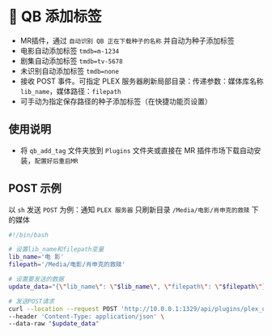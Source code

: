 # 💌 QB 添加标签
- MR插件，通过 `自动识别 QB 正在下载种子的名称` 并自动为种子添加标签
- 电影自动添加标签 `tmdb=m-1234`
- 剧集自动添加标签 `tmdb=tv-5678`
- 未识别自动添加标签 `tmdb=none`
- 接收 POST 事件。可指定 PLEX 服务器刷新局部目录：传递参数：媒体库名称 `lib_name`，媒体路径：`filepath`
- 可手动为指定保存路径的种子添加标签（在快捷功能页设置）


## 使用说明
- 将 `qb_add_tag` 文件夹放到 `Plugins` 文件夹或直接在 MR 插件市场下载自动安装，`配置好后重启MR`

## POST 示例
以 `sh` 发送 `POST` 为例：通知 `PLEX 服务器` 只刷新目录 `/Media/电影/肖申克的救赎` 下的媒体
```sh
#!/bin/bash

# 设置lib_name和filepath变量
lib_name='电 影'
filepath='/Media/电影/肖申克的救赎'

# 设置要发送的数据
update_data="{\"lib_name\": \"$lib_name\", \"filepath\": \"$filepath\"}"

# 发送POST请求
curl --location --request POST 'http://10.0.0.1:1329/api/plugins/plex_update_lib?access_key=这里填 Mbot 的API密钥' \
--header 'Content-Type: application/json' \
--data-raw "$update_data"
```

